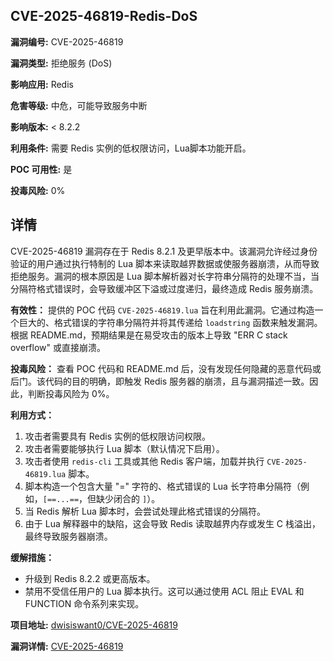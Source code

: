 ## CVE-2025-46819-Redis-DoS

**漏洞编号:** CVE-2025-46819

**漏洞类型:** 拒绝服务 (DoS)

**影响应用:** Redis

**危害等级:** 中危，可能导致服务中断

**影响版本:** < 8.2.2

**利用条件:** 需要 Redis 实例的低权限访问，Lua脚本功能开启。

**POC 可用性:** 是

**投毒风险:** 0%

## 详情

CVE-2025-46819 漏洞存在于 Redis 8.2.1 及更早版本中。该漏洞允许经过身份验证的用户通过执行特制的 Lua 脚本来读取越界数据或使服务器崩溃，从而导致拒绝服务。漏洞的根本原因是 Lua 脚本解析器对长字符串分隔符的处理不当，当分隔符格式错误时，会导致缓冲区下溢或过度递归，最终造成 Redis 服务崩溃。

**有效性：**
提供的 POC 代码 `CVE-2025-46819.lua` 旨在利用此漏洞。它通过构造一个巨大的、格式错误的字符串分隔符并将其传递给 `loadstring` 函数来触发漏洞。根据 README.md，预期结果是在易受攻击的版本上导致 "ERR C stack overflow" 或直接崩溃。

**投毒风险：**
查看 POC 代码和 README.md 后，没有发现任何隐藏的恶意代码或后门。该代码的目的明确，即触发 Redis 服务器的崩溃，且与漏洞描述一致。因此，判断投毒风险为 0%。

**利用方式：**
1.  攻击者需要具有 Redis 实例的低权限访问权限。
2.  攻击者需要能够执行 Lua 脚本（默认情况下启用）。
3.  攻击者使用 `redis-cli` 工具或其他 Redis 客户端，加载并执行 `CVE-2025-46819.lua` 脚本。
4.  脚本构造一个包含大量 "=" 字符的、格式错误的 Lua 长字符串分隔符（例如，`[==...==`，但缺少闭合的 `]`）。
5.  当 Redis 解析 Lua 脚本时，会尝试处理此格式错误的分隔符。
6.  由于 Lua 解释器中的缺陷，这会导致 Redis 读取越界内存或发生 C 栈溢出，最终导致服务器崩溃。

**缓解措施：**
*   升级到 Redis 8.2.2 或更高版本。
*   禁用不受信任用户的 Lua 脚本执行。这可以通过使用 ACL 阻止 EVAL 和 FUNCTION 命令系列来实现。

**项目地址:** [dwisiswant0/CVE-2025-46819](https://github.com/dwisiswant0/CVE-2025-46819)

**漏洞详情:** [CVE-2025-46819](https://nvd.nist.gov/vuln/detail/CVE-2025-46819)